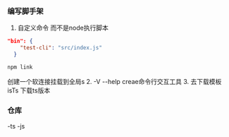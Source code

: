 ### 编写脚手架

1. 自定义命令 而不是node执行脚本
```json
"bin": {
    "test-cli": "src/index.js"
  }
```
```sh
npm link
```
创建一个软连接挂载到全局s
2. -V --help creae命令行交互工具
3. 去下载模板isTs 下载ts版本

### 仓库
-ts
-js